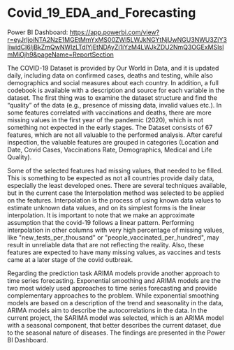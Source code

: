 # Covid_19_EDA_and_Forecasting

Power BI Dashboard: https://app.powerbi.com/view?r=eyJrIjoiNTA2NzE1MGEtMmYxMS00ZWI5LWJkNGYtNjUwNGU3NWU3ZjY3IiwidCI6IjBkZmQwNWIzLTdlYjEtNDAyZi1iYzM4LWJkZDU2NmQ3OGExMSIsImMiOjh9&pageName=ReportSection



The COVID-19 Dataset is provided by Our World in Data, and it is updated daily, including data on confirmed cases, deaths and testing, while also demographics and social measures about each country. In addition, a full codebook is available with a description and source for each variable in the dataset.
The first thing was to examine the dataset structure and find the “quality” of the data (e.g., presence of missing data, invalid values etc.). In some features correlated with vaccinations and deaths, there are more missing values in the first year of the pandemic (2020), which is not something not expected in the early stages. The Dataset consists of 67 features, which are not all valuable to the performed analysis. After careful inspection, the valuable features are grouped in categories (Location and Date, Covid Cases, Vaccinations Rate, Demographics, Medical and Life Quality).

Some of the selected features had missing values, that needed to be filled. This is something to be expected as not all countries provide daily data, especially the least developed ones. There are several techniques available, but in the current case the Interpolation method was selected to be applied on the features. Interpolation is the process of using known data values to estimate unknown data values, and on its simplest forms is the linear interpolation. It is important to note that we make an approximate assumption that the covid-19 follows a linear pattern.
Performing interpolation in other columns with very high percentage of missing values, like "new_tests_per_thousand" or "people_vaccinated_per_hundred", may result in unreliable data that are not reflecting the reality.  Also, these features are expected to have many missing values, as vaccines and tests came at a later stage of the covid outbreak.

Regarding the prediction task
ARIMA models provide another approach to time series forecasting. Exponential smoothing and ARIMA models are the two most widely used approaches to time series forecasting and provide complementary approaches to the problem. While exponential smoothing models are based on a description of the trend and seasonality in the data, ARIMA models aim to describe the autocorrelations in the data. In the current project, the SARIMA model was selected, which is an ARIMA model with a seasonal component, that better describes the current dataset, due to the seasonal nature of diseases. The findings are presented in the Power BI Dashboard.
